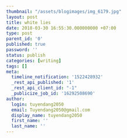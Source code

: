 ```yaml
---
thumbnail: "/assets/blogimages/img_6179.jpg"
layout: post
title: white lies
date: 2018-03-30 16:55:30.000000000 +07:00
type: post
parent_id: '0'
published: true
password: ''
status: publish
categories: [writing]
tags: []
meta:
  timeline_notification: '1522428932'
  _rest_api_published: '1'
  _rest_api_client_id: "-1"
  _publicize_job_id: '16292508690'
author:
  login: tuyendang2050
  email: Tuyendang2050@gmail.com
  display_name: tuyendang2050
  first_name: ''
  last_name: ''
---
```

